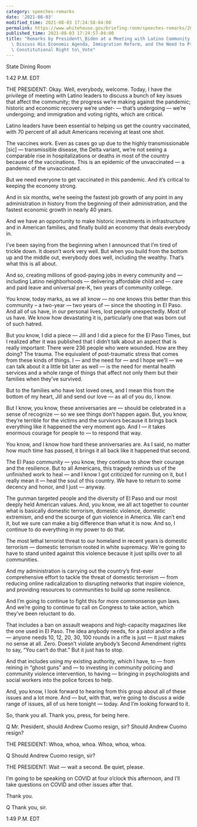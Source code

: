 ```yaml
---
category: speeches-remarks
date: '2021-08-03'
modified_time: 2021-08-03 17:24:58-04:00
permalink: https://www.whitehouse.gov/briefing-room/speeches-remarks/2021/08/03/remarks-by-president-biden-at-a-meeting-with-latino-community-leaders-to-discuss-his-economic-agenda-immigration-reform-and-the-need-to-protect-the-sacred-constitutional-right-to-vote/
published_time: 2021-08-03 17:24:57-04:00
title: "Remarks by President\_Biden at a Meeting with Latino Community Leaders to\
  \ Discuss His Economic Agenda, Immigration Reform, and the Need to Protect the Sacred,\
  \ Constitutional Right to\_Vote"
---
```

 
State Dining Room

1:42 P.M. EDT

THE PRESIDENT: Okay. Well, everybody, welcome. Today, I have the
privilege of meeting with Latino leaders to discuss a bunch of key
issues that affect the community; the progress we’re making against the
pandemic; historic and economic recovery we’re under- — that’s
undergoing — we’re undergoing; and immigration and voting rights, which
are critical.

Latino leaders have been essential to helping us get the country
vaccinated, with 70 percent of all adult Americans receiving at least
one shot.

The vaccines work. Even as cases go up due to the highly
transmissionable \[sic\] — transmissible disease, the Delta variant,
we’re not seeing a comparable rise in hospitalizations or deaths in most
of the country because of the vaccinations. This is an epidemic of the
unvaccinated — a pandemic of the unvaccinated.

But we need everyone to get vaccinated in this pandemic. And it’s
critical to keeping the economy strong.

And in six months, we’re seeing the fastest job growth of any point in
any administration in history from the beginning of their
administration, and the fastest economic growth in nearly 40 years.

And we have an opportunity to make historic investments in
infrastructure and in American families, and finally build an economy
that deals everybody in.

I’ve been saying from the beginning when I announced that I’m tired of
trickle down. It doesn’t work very well. But when you build from the
bottom up and the middle out, everybody does well, including the
wealthy. That’s what this is all about.

And so, creating millions of good-paying jobs in every community and —
including Latino neighborhoods — delivering affordable child and — care
and paid leave and universal pre-K, two years of community college.

You know, today marks, as we all know — no one knows this better than
this community – a two-year — two years of — since the shooting in El
Paso. And all of us have, in our personal lives, lost people
unexpectedly. Most of us have. We know how devastating it is,
particularly one that was born out of such hatred.

But you know, I did a piece — Jill and I did a piece for the El Paso
Times, but I realized after it was published that I didn’t talk about an
aspect that is really important: There were 236 people who were wounded.
How are they doing? The trauma. The equivalent of post-traumatic stress
that comes from these kinds of things. I — and the need for — and I hope
we’ll — we can talk about it a little bit later as well — is the need
for mental health services and a whole range of things that affect not
only them but their families when they’ve survived.

But to the families who have lost loved ones, and I mean this from the
bottom of my heart, Jill and send our love — as all of you do, I know.

But I know, you know, these anniversaries are — should be celebrated in
a sense of recognize — so we see things don’t happen again. But, you
know, they’re terrible for the victims and the survivors because it
brings back everything like it happened the very moment ago. And I — it
takes enormous courage for people to — to respond that way.

You know, and I know how hard these anniversaries are. As I said, no
matter how much time has passed, it brings it all back like it happened
that second.

The El Paso community — you know, they continue to show their courage
and the resilience. But to all Americans, this tragedy reminds us of the
unfinished work to heal — and I know I got criticized for running on it,
but I really mean it — heal the soul of this country. We have to return
to some decency and honor, and I just — anyway.

The gunman targeted people and the diversity of El Paso and our most
deeply held American values. And, you know, we all act together to
counter what is basically domestic terrorism, domestic violence,
domestic extremism, and end the scourge of gun violence in America. We
can’t end it, but we sure can make a big difference than what it is now.
And so, I continue to do everything in my power to do that.

The most lethal terrorist threat to our homeland in recent years is
domestic terrorism — domestic terrorism rooted in white supremacy. We’re
going to have to stand united against this violence because it just
spills over to all communities.

And my administration is carrying out the country’s first-ever
comprehensive effort to tackle the threat of domestic terrorism — from
reducing online radicalization to disrupting networks that inspire
violence, and providing resources to communities to build up some
resilience.

And I’m going to continue to fight this for more commonsense gun laws.
And we’re going to continue to call on Congress to take action, which
they’ve been reluctant to do.

That includes a ban on assault weapons and high-capacity magazines like
the one used in El Paso. The idea anybody needs, for a pistol and/or a
rifle — anyone needs 10, 12, 20, 30, 100 rounds in a rifle is just — it
just makes no sense at all. Zero. Doesn’t violate anybody’s Second
Amendment rights to say, “You can’t do that.” But it just has to stop.

And that includes using my existing authority, which I have, to — from
reining in “ghost guns” and — to investing in community policing and
community violence intervention, to having — bringing in psychologists
and social workers into the police forces to help.

And, you know, I look forward to hearing from this group about all of
these issues and a lot more. And — but, with that, we’re going to
discuss a wide range of issues, all of us here tonight — today. And I’m
looking forward to it.

So, thank you all. Thank you, press, for being here.

Q Mr. President, should Andrew Cuomo resign, sir? Should Andrew Cuomo
resign?

THE PRESIDENT: Whoa, whoa, whoa. Whoa, whoa, whoa.

Q Should Andrew Cuomo resign, sir?

THE PRESIDENT: Wait — wait a second. Be quiet, please.

I’m going to be speaking on COVID at four o’clock this afternoon, and
I’ll take questions on COVID and other issues after that.

Thank you.

Q Thank you, sir.

1:49 P.M. EDT
